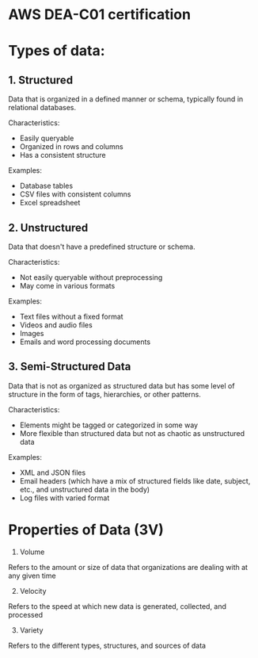 # AWS DEA-C01 certification
# Types of data:
## 1. Structured

Data that is organized in a 
defined manner or schema, typically 
found in relational databases.

Characteristics: 
- Easily queryable
- Organized in rows and columns
- Has a consistent structure
  
Examples:
- Database tables
- CSV files with consistent columns
- Excel spreadsheet
  
## 2. Unstructured

Data that doesn't have 
a predefined structure or schema.

Characteristics:
- Not easily queryable without preprocessing
- May come in various formats

Examples: 
- Text files without a fixed format
- Videos and audio files
- Images
- Emails and word processing documents

## 3. Semi-Structured Data

Data that is not as organized 
as structured data but has some level of 
structure in the form of tags, hierarchies, 
or other patterns.

Characteristics: 
- Elements might be tagged or categorized in 
some way
- More flexible than structured data but not 
as chaotic as unstructured data

Examples: 
- XML and JSON files
- Email headers (which have a mix of 
structured fields like date, subject, etc., and 
unstructured data in the body)
- Log files with varied format

# Properties of Data (3V)
1. Volume

Refers to the amount or size of data that organizations are dealing with at any 
given time

2. Velocity

Refers to the speed at which new data is generated, collected, and 
processed

3. Variety

Refers to the different types, structures, and sources of data
